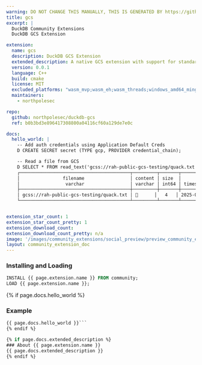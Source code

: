 ```yaml
---
warning: DO NOT CHANGE THIS MANUALLY, THIS IS GENERATED BY https://github/duckdb/community-extensions repository, check README there
title: gcs
excerpt: |
  DuckDB Community Extensions
  DuckDB GCS Extension

extension:
  name: gcs
  description: DuckDB GCS Extension
  extended_description: A native GCS extension with support for standard Google auth methods
  version: 0.0.1
  language: C++
  build: cmake
  license: MIT
  excluded_platforms: "wasm_mvp;wasm_eh;wasm_threads;windows_amd64_mingw;windows_amd64"
  maintainers:
    - northpolesec

repo:
  github: northpolesec/duckdb-gcs
  ref: b0b3bd3e896417308800a04116cf60a129de7e0c

docs:
  hello_world: |
    -- Add auth credentials using Application Default Creds
    D CREATE SECRET secret (TYPE gcp, PROVIDER credential_chain);

    -- Read a file from GCS
    D SELECT * FROM read_text('gcss://rah-public-gcs-testing/quack.txt');
    ┌─────────────────────────────────────────┬─────────┬───────┬──────────────────────────┐
    │                filename                 │ content │ size  │      last_modified       │
    │                 varchar                 │ varchar │ int64 │ timestamp with time zone │
    ├─────────────────────────────────────────┼─────────┼───────┼──────────────────────────┤
    │ gcss://rah-public-gcs-testing/quack.txt │ 🦆      │   4   │ 2025-09-23 16:20:03-04   │
    └─────────────────────────────────────────┴─────────┴───────┴──────────────────────────┘


extension_star_count: 1
extension_star_count_pretty: 1
extension_download_count: 
extension_download_count_pretty: n/a
image: '/images/community_extensions/social_preview/preview_community_extension_gcs.png'
layout: community_extension_doc
---
```


### Installing and Loading
```sql
INSTALL {{ page.extension.name }} FROM community;
LOAD {{ page.extension.name }};
```

{% if page.docs.hello_world %}
### Example
```sql
{{ page.docs.hello_world }}```
{% endif %}

{% if page.docs.extended_description %}
### About {{ page.extension.name }}
{{ page.docs.extended_description }}
{% endif %}


